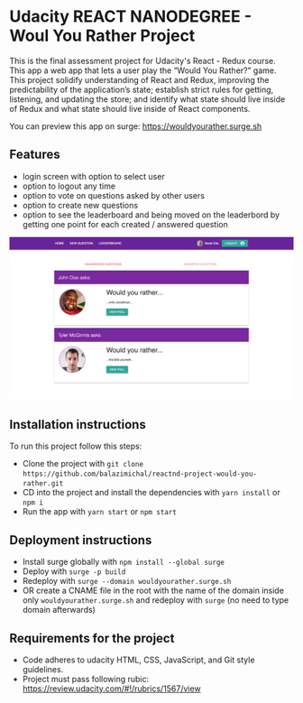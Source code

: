# Udacity REACT NANODEGREE - Woul You Rather Project

This is the final assessment project for Udacity's React - Redux course. This app a web app that lets a user play the “Would You Rather?” game. This project solidify understanding of React and Redux, improving the predictability of the application’s state; establish strict rules for getting, listening, and updating the store; and identify what state should live inside of Redux and what state should live inside of React components.

You can preview this app on surge:
https://wouldyourather.surge.sh

## Features

- login screen with option to select user
- option to logout any time
- option to vote on questions asked by other users
- option to create new questions
- option to see the leaderboard and being moved on the leaderbord by getting one point for each created / answered question

![alt text](/src/images/screencapture-wouldyourather.png)

## Installation instructions

To run this project follow this steps:

- Clone the project with `git clone https://github.com/balazimichal/reactnd-project-would-you-rather.git`
- CD into the project and install the dependencies with `yarn install` or `npm i`
- Run the app with `yarn start` or `npm start`

## Deployment instructions

- Install surge globally with `npm install --global surge`
- Deploy with `surge -p build`
- Redeploy with `surge --domain wouldyourather.surge.sh`
- OR create a CNAME file in the root with the name of the domain inside only `wouldyourather.surge.sh` and redeploy with `surge` (no need to type domain afterwards)

## Requirements for the project

- Code adheres to udacity HTML, CSS, JavaScript, and Git style guidelines.
- Project must pass following rubic: https://review.udacity.com/#!/rubrics/1567/view
